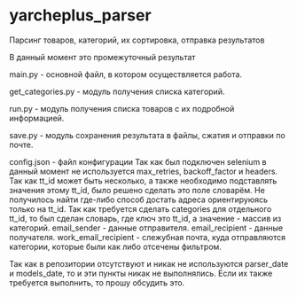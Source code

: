 # yarcheplus_parser
Парсинг товаров, категорий, их сортировка, отправка результатов 

В данный момент это промежуточный результат

main.py - основной файл, в котором осуществляется работа. 

get_categories.py - модуль получения списка категорий.

run.py - модуль получения списка товаров с их подробной информацией.

save.py - модуль сохранения результата в файлы, сжатия и отправки по почте.

config.json - файл конфигурации
Так как был подключен selenium в данный момент не используется max_retries, backoff_factor и headers. 
Так как tt_id может быть несколько, а также необходимо подставлять значения этому tt_id, было решено сделать это поле словарём. Не получилось найти где-либо способ достать адреса ориентируюясь только на tt_id.
Так как требуется сделать categories для отдельного tt_id, то был сделан словарь, где ключ это tt_id, а значение - массив из категорий.
email_sender - данные отправителя.
email_recipient - данные получателя.
work_email_recipient - слежубная почта, куда отправляются категории, которые были как либо отсечены фильтром.

Так как в репозитории отсутствуют и никак не используются parser_date и models_date, то и эти пункты никак не выполнялись. Если их также требуется выполнить, то прошу обсудить это.
